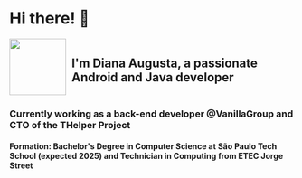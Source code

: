 ## <h1> Hi there! 👋 </h1>
<div style="display: flex; align-items: center;">
  <img src="https://media4.giphy.com/media/v1.Y2lkPTc5MGI3NjExa3J5MDdvYWtpdWdyajhmdDBuMTlzZ3VwMG40OGM3Ynd5ZTlrbTdvZyZlcD12MV9pbnRlcm5hbF9naWZfYnlfaWQmY3Q9Zw/mEhPCIDM2bTrl0XKTG/giphy.webp" height="100px" width="100px" style="margin-right: 10px;">
  <h2> I'm Diana Augusta, a passionate Android and Java developer </h2>
</div>

<h3> Currently working as a back-end developer @VanillaGroup and CTO of the THelper Project </h3>
<h4> Formation: <b>Bachelor's Degree in Computer Science at São Paulo Tech School (expected 2025) and Technician in Computing from ETEC Jorge Street</b></h4>

<!--
**dianaaugusta/dianaaugusta** is a ✨ _special_ ✨ repository because its `README.md` (this file) appears on your GitHub profile.

Here are some ideas to get you started:

- 🔭 I’m currently working on ...
- 🌱 I’m currently learning ...
- 👯 I’m looking to collaborate on ...
- 🤔 I’m looking for help with ...
- 💬 Ask me about ...
- 📫 How to reach me: ...
- 😄 Pronouns: ...
- ⚡ Fun fact: ...
-->
